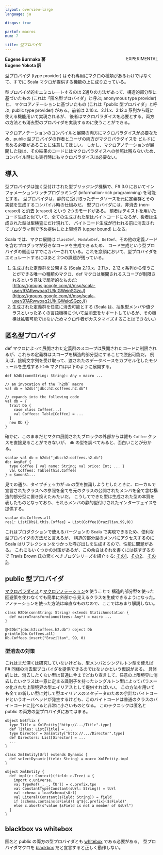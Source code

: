 ```yaml
---
layout: overview-large
language: ja

disqus: true

partof: macros
num: 7

title: 型プロバイダ
---
```

<span class="label warning" style="float: right;">EXPERIMENTAL</span>

**Eugene Burmako 著**<br>
**Eugene Yokota 訳**

型プロバイダ (type provider) はそれ専用にマクロの種類があるわけではなくて、すでに Scala マクロが提供する機能の上に成り立っている。

型プロバイダ的をエミュレートするのは 2通りの方法があって、構造的部分型に基づいたもの (これは「匿名型プロバイダ」と呼ぶ; anonymous type provider) と、
マクロアノテーションに基づいたもの (これは「public 型プロバイダ」と呼ぶ; public type provider) がある。前者は 2.10.x、2.11.x、2.12.x 系列から既に使える機能用いて実現されるが、
後者はマクロパラダイスを必要とする。両方の方法とも消去型のプロバイダを実装するのに使うことができる。

マクロアノテーションのコンパイルと展開の両方にマクロパラダイスが必要なため、public 型プロバイダの作者とユーザの両方がマクロパラダイスを
ビルドに含める必要があることに注意してほしい。
しかし、マクロアノテーションが展開した後は、その結果のコードにはマクロパラダイスへの参照は残らないため、コンパイル時にも実行時にもマクロパラダイスは必要ない。

## 導入

型プロバイダは強く型付けされた型ブリッジング機構で、F# 3.0 においてインフォメーションリッチプログラミング (information-rich programming) を可能とする。
型プロバイダは、静的に受け取ったデータソースを元に定義群とその実装を生成するコンパイル時の仕組みだ。
型プロバイダには、非消去 (non-erased) と消去 (erased) という 2つのモードがある。
前者はテキストを用いたコード生成と似ていて、全ての生成された型はバイトコードになるが、後者は生成された型は型検査にだけ現れて、
バイトコード生成が行われる前に消去されてプログラマ側で予め提供した上限境界 (upper bound) になる。

Scala では、マクロ展開は `ClassDef`、`ModuleDef`、`DefDef`、その他の定義ノードを含むプログラマが好きなコードを生成できるため、
コード生成という型プロバイダの側面はすでにカバーされている。これを念頭において、型プロバイダをエミュレートするにはあと 2つの課題が残っている。

1. 生成された定義群を公開する (Scala 2.10.x、2.11.x、2.12.x 系列から使うことができる唯一の種類のマクロ、def マクロは展開されるスコープが制限されるという意味で局所的なものだ: [https://groups.google.com/d/msg/scala-user/97ARwwoaq2U/kIGWeiqSGzcJ](https://groups.google.com/d/msg/scala-user/97ARwwoaq2U/kIGWeiqSGzcJ))
2. 生成された定義群を任意に消去可能とする (Scala は、抽象型メンバや値クラスといった多くの言語機構について型消去をサポートしているが、その機構は拡張可能ではないためマクロ作者がカスタマイズすることはできない。)

## 匿名型プロバイダ

def マクロによって展開された定義群のスコープは展開されたコードに制限されるが、これらの定義群はスコープを構造的部分型にすることで脱出可能だ。
例えば、接続文字列を受け取って、渡されたのデータベースをカプセル化したモジュールを生成する `h2db` マクロは以下のように展開する。

    def h2db(connString: String): Any = macro ...

    // an invocation of the `h2db` macro
    val db = h2db("jdbc:h2:coffees.h2.db")

    // expands into the following code
    val db = {
      trait Db {
        case class Coffee(...)
        val Coffees: Table[Coffee] = ...
      }
      new Db {}
    }

確かに、このままだとマクロ展開されたブロックの外部からは誰も `Coffee` クラスを直接見ることができないが、
`db` の型を調べてみると、面白いことが分かる。

    scala> val db = h2db("jdbc:h2:coffees.h2.db")
    db: AnyRef {
      type Coffee { val name: String; val price: Int; ... }
      val Coffees: Table[this.Coffee]
    } = $anon$1...

見ての通り、タイプチェッカが `db` の型を推論しようとしたときに、ローカルで宣言されたクラスへの参照を全てを元のクラスの公開されたメンバを全て含む構造的部分型に置き換えたみたいだ。
こうしてできた型は生成された型の本質を表したものとなっており、それらメンバの静的型付けされたインターフェイスを提供する。

    scala> db.Coffees.all
    res1: List[Db$1.this.Coffee] = List(Coffee(Brazilian,99,0))

これはプロダクションで使えるバージョンの Scala で実現できるため、便利な型プロバイダの方法だと言えるが、
構造的部分型のメンバにアクセスするのに Scala はリフレクションをつかった呼び出しを生成するので、性能に問題がある。
これにもいくつかの対策があるが、この余白はそれを書くには狭すぎるので Travis Brown 氏の驚くべきブログシリーズを紹介する:
[その1](http://meta.plasm.us/posts/2013/06/19/macro-supported-dsls-for-schema-bindings/)、[その2](http://meta.plasm.us/posts/2013/07/11/fake-type-providers-part-2/)、
[その3](http://meta.plasm.us/posts/2013/07/12/vampire-methods-for-structural-types/)。

## public 型プロバイダ

[マクロパラダイス](/ja/overviews/macros/paradise.html)と[マクロアノテーション](/ja/overviews/macros/annotations.html)を使うことで
構造的部分型を使った回避策を使わなくても簡単に外部から見えるクラスを生成できるようになった。
アノテーションを使った方法は率直なものなので、ここではあまり解説しない。

    class H2Db(connString: String) extends StaticAnnotation {
      def macroTransform(annottees: Any*) = macro ...
    }

    @H2Db("jdbc:h2:coffees.h2.db") object Db
    println(Db.Coffees.all)
    Db.Coffees.insert("Brazilian", 99, 0)

### 型消去の対策

これはまだ深くは研究していないけども、型メンバとシングルトン型を使えば F# 同様の消去型プロバイダを提供できるのではないかという仮説がある。
具体的には、消去したくない型は普通に今までどおり宣言して、任意の上限境界に消去したいクラスは一意に定まる識別子を持ったシングルトン型によってパラメータ化された上限境界の型エイリアスとして提供すればいい。
この方法を用いても全ての新しい型に対して型エイリアスのメタデータのための余計なバイトコードというオーバヘッドが発生するけども、このバイトコードは普通のクラスのバイトコードに比べると非常に小さいものとなる。
このテクニックは匿名と public の両方の型プロバイダにあてはまる。

    object Netflix {
      type Title = XmlEntity["http://.../Title".type]
      def Titles: List[Title] = ...
      type Director = XmlEntity["http://.../Director".type]
      def Directors: List[Director] = ...
      ...
    }

    class XmlEntity[Url] extends Dynamic {
      def selectDynamic(field: String) = macro XmlEntity.impl
    }

    object XmlEntity {
      def impl(c: Context)(field: c.Tree) = {
        import c.universe._
        val TypeRef(_, _, tUrl) = c.prefix.tpe
        val ConstantType(Constant(sUrl: String)) = tUrl
        val schema = loadSchema(sUrl)
        val Literal(Constant(sField: String)) = field
        if (schema.contains(sField)) q"${c.prefix}($sField)"
        else c.abort(s"value $sField is not a member of $sUrl")
      }
    }

## blackbox vs whitebox

匿名と public の両方の型プロバイダとも [whitebox](/ja/overviews/macros/blackbox-whitebox.html) である必要がある。
型プロバイダマクロを [blackbox](/ja/overviews/macros/blackbox-whitebox.html) だと宣言すると正しく動作しない。
